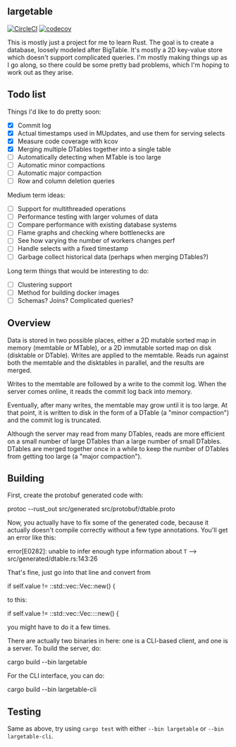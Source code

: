 ## largetable

[![CircleCI](https://circleci.com/gh/colin353/largetable/tree/master.svg?style=shield)](https://circleci.com/gh/colin353/largetable)
[![codecov](https://codecov.io/gh/colin353/largetable/branch/master/graph/badge.svg)](https://codecov.io/gh/colin353/largetable)

This is mostly just a project for me to learn Rust. The goal is to create
a database, loosely modeled after BigTable. It's mostly a 2D key-value store
which doesn't support complicated queries. I'm mostly making things
up as I go along, so there could be some pretty bad problems, which I'm
hoping to work out as they arise.

## Todo list

Things I'd like to do pretty soon:

- [x] Commit log
- [x] Actual timestamps used in MUpdates, and use them for serving selects
- [x] Measure code coverage with kcov
- [x] Merging multiple DTables together into a single table
- [ ] Automatically detecting when MTable is too large
- [ ] Automatic minor compactions
- [ ] Automatic major compaction
- [ ] Row and column deletion queries

Medium term ideas:

- [ ] Support for multithreaded operations
- [ ] Performance testing with larger volumes of data
- [ ] Compare performance with existing database systems
- [ ] Flame graphs and checking where bottlenecks are
- [ ] See how varying the number of workers changes perf
- [ ] Handle selects with a fixed timestamp
- [ ] Garbage collect historical data (perhaps when merging DTables?)

Long term things that would be interesting to do:

- [ ] Clustering support
- [ ] Method for building docker images
- [ ] Schemas? Joins? Complicated queries?

## Overview

Data is stored in two possible places, either a 2D mutable sorted map in memory (memtable or MTable), or a 2D immutable sorted map on disk (disktable or DTable). Writes are applied to the memtable. Reads run against both the memtable and the disktables in parallel, and the results are merged.

Writes to the memtable are followed by a write to the commit log. When the server comes online, it reads the commit log back into memory.

Eventually, after many writes, the memtable may grow until it is too large. At that point, it is written to disk in the form of a DTable (a "minor compaction") and the commit log is truncated.

Although the server may read from many DTables, reads are more efficient on a small number of large DTables than a large number of small DTables. DTables are merged together once in a while to keep the number of DTables from getting too large (a "major compaction").

## Building

First, create the protobuf generated code with:

  protoc --rust_out src/generated src/protobuf/dtable.proto

Now, you actually have to fix some of the generated code, because it
actually doesn't compile correctly without a few type annotations. You'll get
an error like this:

  error[E0282]: unable to infer enough type information about `T`
  --> src/generated/dtable.rs:143:26

That's fine, just go into that line and convert from

  if self.value != ::std::vec::Vec::new() {

to this:

  if self.value != ::std::vec::Vec::<u8>::new() {

you might have to do it a few times.

There are actually two binaries in here: one is a CLI-based client, and
one is a server. To build the server, do:

  cargo build --bin largetable

For the CLI interface, you can do:

  cargo build --bin largetable-cli

## Testing

Same as above, try using `cargo test` with either `--bin largetable` or `--bin largetable-cli`.
